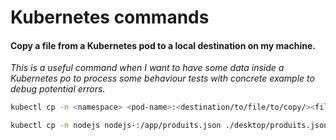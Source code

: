 # Kubernetes commands

#### Copy a file from a Kubernetes pod to a local destination on my machine.
_This is a useful command when I want to have some data inside a Kubernetes po to process some behaviour tests with concrete example to debug potential errors._
```bash
kubectl cp -n <namespace> <pod-name>:<destination/to/file/to/copy/><filename> <destination/where/to/copy/><filename>

kubectl cp -n nodejs nodejs-:/app/produits.json ./desktop/produits.json
```